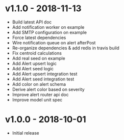 # v1.1.0 - 2018-11-13
- Build latest API doc
- Add notification worker on example
- Add SMTP configuration on example
- Force latest dependencies
- Wire notification queue on alert afterPost
- Re-organize dependencies & add redis in travis build
- Fix centroid calculations
- Add real seed on example
- Add Alert upsert logic
- Add Alert seed logic
- Add Alert upsert integration test
- Add Alert seed integration test
- Add color on alert schema
- Derive alert color based on severity
- Improve alert router api doc
- Improve model unit spec



# v1.0.0 - 2018-10-01
- Initial release
